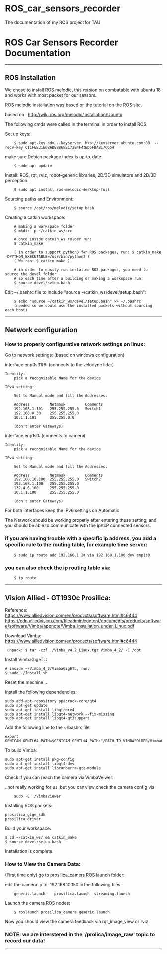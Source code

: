 # ROS_car_sensors_recorder
The documentation of my ROS project for TAU

# ROS Car Sensors Recorder Documentation
***
## ROS Installation

We chose to install ROS melodic, this version on combatable with ubuntu 18 and works with most packet for our sensors.

ROS melodic installation was based on the tutorial on the ROS site.

based on : http://wiki.ros.org/melodic/Installation/Ubuntu

The following cmds were called in the terminal in order to install ROS:
	
Set up keys:

    	$ sudo apt-key adv --keyserver 'hkp://keyserver.ubuntu.com:80' --recv-key C1CF6E31E6BADE8868B172B4F42ED6FBAB17C654
	
make sure Debian package index is up-to-date:

    	$ sudo apt update
		
Install: ROS, rqt, rviz, robot-generic libraries, 2D/3D simulators and 2D/3D perception:

    	$ sudo apt install ros-melodic-desktop-full
		
Sourcing paths and Environment:
    
		$ source /opt/ros/melodic/setup.bash
		
Creating a catkin workspace:

		# making a workspace folder
		$ mkdir -p ~/catkin_ws/src
		
		# once inside catkin_ws folder run:
		$ catkin_make
		
		( in order to support python3 for ROS packages, run: $ catkin_make -DPYTHON_EXECUTABLE=/usr/bin/python3 )
		( We ran: $ catkin_make )
		
		# in order to easily run installed ROS packages, you need to source the devel folder
		# so each time after a building or making a workspace run:
		$ source devel/setup.bash
		
Edit ~/.bashrc file to include "source ~/catkin_ws/devel/setup.bash":

		$ echo "source ~/catkin_ws/devel/setup.bash" >> ~/.bashrc
		(needed so we could use the installed packets without sourcing each boot)

***
## Network configuration

### How to properly configurative network settings on linux: 

Go to network settings: (based on windows configuration)

interface enp0s31f6: (connects to the velodyne lidar)
	
	Identity:
		pick a recognizable Name for the device
	
	IPv4 setting:
		
		Set to Manual mode and fill the Addresses:
		
		Address			Netmask			Comments	
		192.168.1.101	255.255.255.0	Switch1
		192.168.0.30	255.255.255.0
		10.1.1.101		255.255.0.0
		
		(don't enter Gateways)
		
interface enp1s0: (connects to camera)
	
	Identity:
		pick a recognizable Name for the device
	
	IPv4 setting:
		
		Set to Manual mode and fill the Addresses:
		
		Address			Netmask			Comments	
		192.168.10.100	255.255.255.0	Switch2
		192.168.1.100	255.255.255.0
		132.4.6.100		255.255.255.0
		10.1.1.100		255.255.255.0
		
		(don't enter Gateways)
		
		
For both interfaces keep the IPv6 settings on Automatic

The Network should be working properly after entering these setting,
and you should be able to communicate with the ip/tcP connected sensors.

### if you are having trouble with a specific ip address, you add a specific rule to the routing table, for example time server:

        $ sudo ip route add 192.168.1.20 via 192.168.1.100 dev enp1s0

### you can also check the ip routing table via:

        $ ip route

***
## Vision Allied - GT1930c Prosilica:


Reference:\
	https://www.alliedvision.com/en/products/software.html#c6444
	https://cdn.alliedvision.com/fileadmin/content/documents/products/software/software/Vimba/appnote/Vimba_installation_under_Linux.pdf
	

Download Vimba: https://www.alliedvision.com/en/products/software.html#c6444
	 
	 unpack: $ tar -xzf ./Vimba_v4.2_Linux.tgz Vimba_4_2/ -C /opt
	
Install VimbaGigeTL:

	# inside ~/Vimba_4_2/VimbaGigETL, run:
	$ sudo ./Install.sh

Reset the mechine...

Install the following dependencies:

	sudo add-apt-repository ppa:rock-core/qt4
	sudo apt-get update
	sudo apt-get install libqtcore4
	sudo apt-get install libqt4-network --fix-missing
	sudo apt-get install libqt4-qt3support
	
Add the following line to the ~/bashrc file:

	export GENICAM_GENTL64_PATH=$GENICAM_GENTL64_PATH:"/PATH_TO_VIMBAFOLDER/VimbaGigETL/CTI/x86_64bit/"

To build Vimba:

	sudo apt-get install pkg-config
	sudo apt-get install libqt4-dev
	sudo apt-get install libcanberra-gtk-module

Check if you can reach the camera via VimbaVeiwer:

..not really working for us, but you can view check the camera config via:

		sudo -E ./VimbaViewer
	
Installing ROS packets:

	prosilica_gige_sdk
	prosilica_driver

	
Build your workspace:

	$ cd ~/catkin_ws/ && catkin_make
	$ source devel/setup.bash
	
Installation is complete.

### How to View the Camera Data: 


(First time only) go to prosilica_camera ROS launch folder:

edit the camera ip to: 192.168.10.150 in the following files:

		generic.launch    prosilica.launch  streaming.launch
	
Launch the camera ROS nodes:

		$ roslaunch prosilica_camera generic.launch
		
Now you should view the camera feedback via rqt_image_view or rviz
	
	
### NOTE:  we are interstered in the '/prolica/image_raw' topic to record our data!

***


	
	
	

